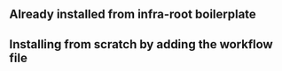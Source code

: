 ## Already installed from infra-root boilerplate
## Installing from scratch by adding the workflow file